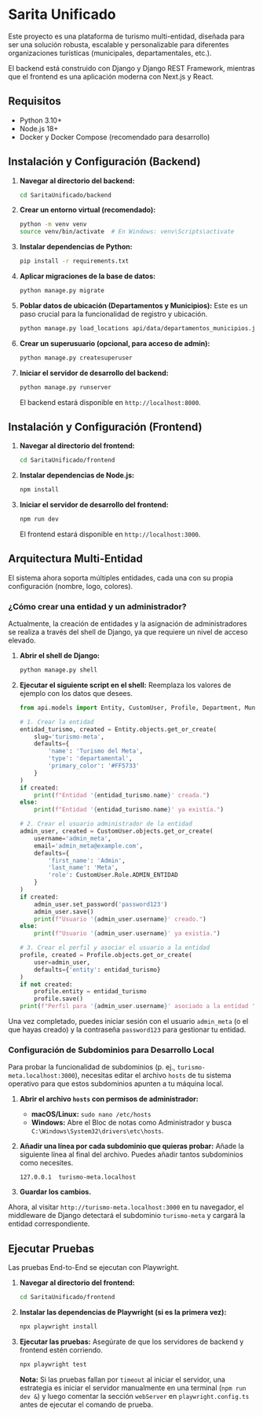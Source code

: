 # Sarita Unificado

Este proyecto es una plataforma de turismo multi-entidad, diseñada para ser una solución robusta, escalable y personalizable para diferentes organizaciones turísticas (municipales, departamentales, etc.).

El backend está construido con Django y Django REST Framework, mientras que el frontend es una aplicación moderna con Next.js y React.

## Requisitos

- Python 3.10+
- Node.js 18+
- Docker y Docker Compose (recomendado para desarrollo)

## Instalación y Configuración (Backend)

1.  **Navegar al directorio del backend:**
    ```bash
    cd SaritaUnificado/backend
    ```

2.  **Crear un entorno virtual (recomendado):**
    ```bash
    python -m venv venv
    source venv/bin/activate  # En Windows: venv\Scripts\activate
    ```

3.  **Instalar dependencias de Python:**
    ```bash
    pip install -r requirements.txt
    ```

4.  **Aplicar migraciones de la base de datos:**
    ```bash
    python manage.py migrate
    ```

5.  **Poblar datos de ubicación (Departamentos y Municipios):**
    Este es un paso crucial para la funcionalidad de registro y ubicación.
    ```bash
    python manage.py load_locations api/data/departamentos_municipios.json
    ```

6.  **Crear un superusuario (opcional, para acceso de admin):**
    ```bash
    python manage.py createsuperuser
    ```

7.  **Iniciar el servidor de desarrollo del backend:**
    ```bash
    python manage.py runserver
    ```
    El backend estará disponible en `http://localhost:8000`.

## Instalación y Configuración (Frontend)

1.  **Navegar al directorio del frontend:**
    ```bash
    cd SaritaUnificado/frontend
    ```

2.  **Instalar dependencias de Node.js:**
    ```bash
    npm install
    ```

3.  **Iniciar el servidor de desarrollo del frontend:**
    ```bash
    npm run dev
    ```
    El frontend estará disponible en `http://localhost:3000`.

## Arquitectura Multi-Entidad

El sistema ahora soporta múltiples entidades, cada una con su propia configuración (nombre, logo, colores).

### ¿Cómo crear una entidad y un administrador?

Actualmente, la creación de entidades y la asignación de administradores se realiza a través del shell de Django, ya que requiere un nivel de acceso elevado.

1.  **Abrir el shell de Django:**
    ```bash
    python manage.py shell
    ```

2.  **Ejecutar el siguiente script en el shell:**
    Reemplaza los valores de ejemplo con los datos que desees.

    ```python
    from api.models import Entity, CustomUser, Profile, Department, Municipality

    # 1. Crear la entidad
    entidad_turismo, created = Entity.objects.get_or_create(
        slug='turismo-meta',
        defaults={
            'name': 'Turismo del Meta',
            'type': 'departamental',
            'primary_color': '#FF5733'
        }
    )
    if created:
        print(f"Entidad '{entidad_turismo.name}' creada.")
    else:
        print(f"Entidad '{entidad_turismo.name}' ya existía.")

    # 2. Crear el usuario administrador de la entidad
    admin_user, created = CustomUser.objects.get_or_create(
        username='admin_meta',
        email='admin_meta@example.com',
        defaults={
            'first_name': 'Admin',
            'last_name': 'Meta',
            'role': CustomUser.Role.ADMIN_ENTIDAD
        }
    )
    if created:
        admin_user.set_password('password123')
        admin_user.save()
        print(f"Usuario '{admin_user.username}' creado.")
    else:
        print(f"Usuario '{admin_user.username}' ya existía.")

    # 3. Crear el perfil y asociar el usuario a la entidad
    profile, created = Profile.objects.get_or_create(
        user=admin_user,
        defaults={'entity': entidad_turismo}
    )
    if not created:
        profile.entity = entidad_turismo
        profile.save()
    print(f"Perfil para '{admin_user.username}' asociado a la entidad '{entidad_turismo.name}'.")

    ```

Una vez completado, puedes iniciar sesión con el usuario `admin_meta` (o el que hayas creado) y la contraseña `password123` para gestionar tu entidad.

### Configuración de Subdominios para Desarrollo Local

Para probar la funcionalidad de subdominios (p. ej., `turismo-meta.localhost:3000`), necesitas editar el archivo `hosts` de tu sistema operativo para que estos subdominios apunten a tu máquina local.

1.  **Abrir el archivo `hosts` con permisos de administrador:**
    *   **macOS/Linux:** `sudo nano /etc/hosts`
    *   **Windows:** Abre el Bloc de notas como Administrador y busca `C:\Windows\System32\drivers\etc\hosts`.

2.  **Añadir una línea por cada subdominio que quieras probar:**
    Añade la siguiente línea al final del archivo. Puedes añadir tantos subdominios como necesites.

    ```
    127.0.0.1  turismo-meta.localhost
    ```

3.  **Guardar los cambios.**

Ahora, al visitar `http://turismo-meta.localhost:3000` en tu navegador, el middleware de Django detectará el subdominio `turismo-meta` y cargará la entidad correspondiente.

## Ejecutar Pruebas

Las pruebas End-to-End se ejecutan con Playwright.

1.  **Navegar al directorio del frontend:**
    ```bash
    cd SaritaUnificado/frontend
    ```
2.  **Instalar las dependencias de Playwright (si es la primera vez):**
    ```bash
    npx playwright install
    ```
3.  **Ejecutar las pruebas:**
    Asegúrate de que los servidores de backend y frontend estén corriendo.
    ```bash
    npx playwright test
    ```
    **Nota:** Si las pruebas fallan por `timeout` al iniciar el servidor, una estrategia es iniciar el servidor manualmente en una terminal (`npm run dev &`) y luego comentar la sección `webServer` en `playwright.config.ts` antes de ejecutar el comando de prueba.